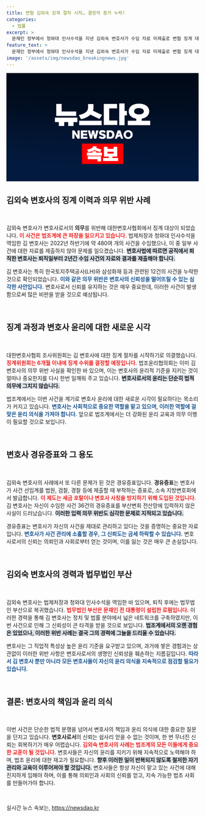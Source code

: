 ```yaml
---
title: 변협 김외숙 징계 절차 시작… 결정적 증거 누락!
categories:
  - 법률
excerpt: >
  문재인 정부에서 청와대 인사수석을 지낸 김외숙 변호사가 수임 자료 미제출로 변협 징계 대상에 올랐습니다. 480여 개 사건에서 12건의 자료를 누락하며 위법 논란에 휘말린 그녀의 향후 징계 수위는 어떻게 될까요?
feature_text: >
  문재인 정부에서 청와대 인사수석을 지낸 김외숙 변호사가 수임 자료 미제출로 변협 징계 대상에 올랐습니다. 480여 개 사건에서 12건의 자료를 누락하며 위법 논란에 휘말린 그녀의 향후 징계 수위는 어떻게 될까요?
image: '/assets/img/newsdao_breakingnews.jpg'
---
```


<p><img src="/assets/img/newsdao_breakingnews.jpg" alt="firstkoreanews 속보" /></p>

<h2 data-ke-size="size26">김외숙 변호사의 징계 이력과 의무 위반 사례</h2>

<p data-ke-size="size16">&nbsp;</p>

<p>김외숙 변호사가 변호사로서의 <b>의무</b>를 위반해 대한변호사협회에서 징계 대상이 되었습니다. <b><span style="color: #ee2323;">이 사건은 법조계에 큰 파장을 일으키고 있습니다.</span></b> 법제처장과 청와대 인사수석을 역임한 김 변호사는 2022년 하반기에 약 480여 개의 사건을 수임했으나, 이 중 일부 사건에 대한 자료를 제출하지 않아 문제를 일으켰습니다. <b><span style="background-color: #21538527;">변호사법에 따르면 공직에서 퇴직한 변호사는 퇴직일부터 2년간 수임 사건의 자료와 결과를 제출해야 합니다.</span></b></p>

<p>김 변호사는 특히 한국토지주택공사(LH)와 삼성화재 등과 관련된 12건의 사건을 누락한 것으로 확인되었습니다. <b><span style="color: #1a5490;">이와 같은 의무 위반은 변호사의 신뢰성을 떨어뜨릴 수 있는 심각한 사안입니다.</span></b> 변호사로서 신뢰를 유지하는 것은 매우 중요한데, 이러한 사건이 발생함으로써 많은 비판을 받을 것으로 예상됩니다.</p>

<p data-ke-size="size16">&nbsp;</p>

<h2 data-ke-size="size26">징계 과정과 변호사 윤리에 대한 새로운 시각</h2>

<p data-ke-size="size16">&nbsp;</p>

<p>대한변호사협회 조사위원회는 김 변호사에 대한 징계 절차를 시작하기로 의결했습니다. <b><span style="color: #ee2323;">징계위원회는 6개월 이내에 징계 수위를 결정할 예정입니다.</span></b> 법조윤리협의회는 이미 김 변호사의 의무 위반 사실을 확인한 바 있으며, 이는 변호사의 윤리적 기준을 지키는 것이 얼마나 중요한지를 다시 한번 일깨워 주고 있습니다. <b><span style="background-color: #21538527;">변호사로서의 윤리는 단순히 법적 의무에 그치지 않습니다.</span></b></p>

<p>법조계에서는 이번 사건을 계기로 변호사 윤리에 대한 새로운 시각이 필요하다는 목소리가 커지고 있습니다. <b><span style="color: #1a5490;">변호사는 사회적으로 중요한 역할을 맡고 있으며, 이러한 역할에 걸맞은 윤리 의식을 가져야 합니다.</span></b> 앞으로 법조계에서는 더 강화된 윤리 교육과 의무 이행이 필요할 것으로 보입니다.</p>

<p data-ke-size="size16">&nbsp;</p>

<h2 data-ke-size="size26">변호사 경유증표와 그 용도</h2>

<p data-ke-size="size16">&nbsp;</p>

<p>김외숙 변호사의 사례에서 또 다른 문제가 된 것은 경유증표입니다. <b>경유증표</b>는 변호사가 사건 선임계를 법원, 검찰, 경찰 등에 제출할 때 부착하는 증표로, 소속 지방변호회에서 발급합니다. <b><span style="color: #ee2323;">이 제도는 세금 포탈이나 변호사 사칭을 방지하기 위해 도입된 것입니다.</span></b> 김 변호사는 자신이 수임한 사건 36건의 경유증표를 부산변회 전산망에 입력하지 않은 사실이 드러났습니다. <b><span style="background-color: #21538527;">이러한 입력 의무 위반도 심각한 문제로 지적되고 있습니다.</span></b></p>

<p>경유증표는 변호사가 자신의 사건을 제대로 관리하고 있다는 것을 증명하는 중요한 자료입니다. <b><span style="color: #1a5490;">변호사가 사건 관리에 소홀할 경우, 그 신뢰도는 금세 하락할 수 있습니다.</span></b> 변호사로서의 신뢰는 의뢰인과 사회로부터 얻는 것이며, 이를 잃는 것은 매우 큰 손실입니다.</p>

<p data-ke-size="size16">&nbsp;</p>

<h2 data-ke-size="size26">김외숙 변호사의 경력과 법무법인 부산</h2>

<p data-ke-size="size16">&nbsp;</p>

<p>김외숙 변호사는 법제처장과 청와대 인사수석을 역임한 바 있으며, 퇴직 후에는 법무법인 부산으로 복귀했습니다. <b><span style="color: #ee2323;">법무법인 부산은 문재인 전 대통령이 설립한 로펌입니다.</span></b> 이러한 경력을 통해 김 변호사는 정치 및 법률 분야에서 넓은 네트워크를 구축하였지만, 이번 사건으로 인해 그 신뢰성이 큰 타격을 받을 것으로 보입니다. <b><span style="background-color: #21538527;">법조계에서의 오랜 경험은 있었으나, 이러한 위반 사례는 결국 그의 경력에 그늘을 드리울 수 있습니다.</span></b></p>

<p>변호사는 그 직업적 특성상 높은 윤리 기준을 요구받고 있으며, 과거에 쌓은 경험과는 상관없이 이러한 위반 사항은 변호사로서의 생명인 신뢰성을 훼손하는 지름길입니다. <b><span style="color: #1a5490;">따라서 김 변호사 뿐만 아니라 모든 변호사들이 자신의 윤리 의식을 지속적으로 점검할 필요가 있습니다.</span></b></p>

<p data-ke-size="size16">&nbsp;</p>

<h2 data-ke-size="size26">결론: 변호사의 책임과 윤리 의식</h2>

<p data-ke-size="size16">&nbsp;</p>

<p>이번 사건은 단순한 법적 분쟁을 넘어서 변호사의 책임과 윤리 의식에 대한 중요한 질문을 던지고 있습니다. <b>변호사로서</b>의 신뢰는 쉽사리 얻을 수 없는 것이며, 한 번 무너진 신뢰는 회복하기가 매우 어렵습니다. <b><span style="color: #ee2323;">김외숙 변호사의 사례는 법조계의 모든 이들에게 중요한 교훈이 될 것입니다.</span></b> 변호사들은 자신의 윤리를 지키기 위해 지속적으로 노력해야 하며, 법조 윤리에 대한 재고가 필요합니다. <b><span style="background-color: #21538527;">향후 이러한 일이 반복되지 않도록 철저한 자기 관리와 교육이 이루어져야 할 것입니다.</span></b> 변호사들은 항상 자신이 맡고 있는 사건에 대해 진지하게 임해야 하며, 이를 통해 의뢰인과 사회의 신뢰를 얻고, 지속 가능한 법조 사회를 만들어가야 합니다.</p>

<p data-ke-size="size16">&nbsp;</p>
실시간 뉴스 속보는, <a href="https://newsdao.kr" rel="dofollow">https://newsdao.kr</a>


